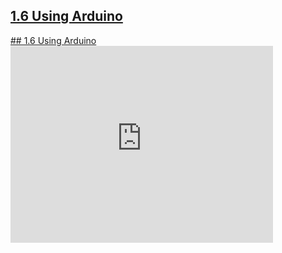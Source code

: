 
## [1.6 Using Arduino](https://123d.circuits.io/circuits/996751-1-6-using-arduino/embed#breadboard)

<a href="https://123d.circuits.io/circuits/996751-1-6-using-arduino/embed#breadboard" target="_blank">
## 1.6 Using Arduino
</a>




<iframe width="420" height="315" src="http://www.youtube.com/embed/dQw4w9WgXcQ" frameborder="0" allowfullscreen></iframe>
